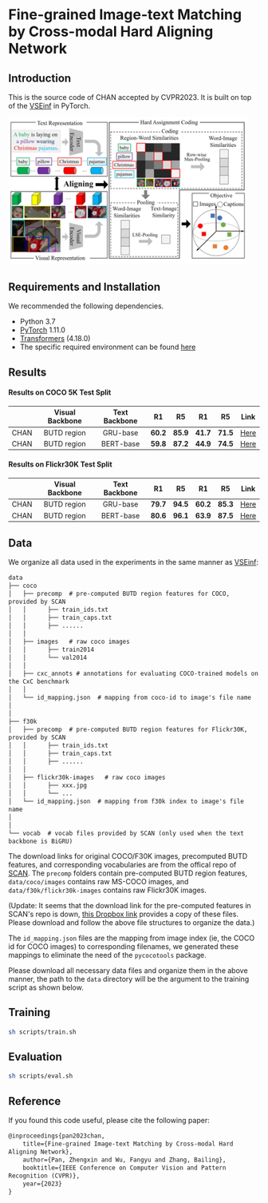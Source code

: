 # Fine-grained Image-text Matching by Cross-modal Hard Aligning Network

## Introduction
This is the source code of CHAN accepted by CVPR2023. It is built on top of the [VSEinf](https://github.com/woodfrog/vse_infty) in PyTorch. 

<img src="docs/img/framework.png" width="95%">

## Requirements and Installation
We recommended the following dependencies.

* Python 3.7
* [PyTorch](http://pytorch.org/) 1.11.0
* [Transformers](https://github.com/huggingface/transformers) (4.18.0)
* The specific required environment can be found [here](requirements.txt)

## Results
#### Results on COCO 5K Test Split

| |Visual Backbone|Text Backbone|R1|R5|R1|R5|Link|
|---|:---:|:---:|---|---|---|---|---|
|CHAN | BUTD region |GRU-base|**60.2**|**85.9**|**41.7**|**71.5**|[Here]()|
|CHAN | BUTD region |BERT-base|**59.8**|**87.2**|**44.9**|**74.5**|[Here]()|

#### Results on Flickr30K Test Split

| |Visual Backbone|Text Backbone|R1|R5|R1|R5|Link|
|---|:---:|:---:|---|---|---|---|---|
|CHAN | BUTD region |GRU-base|**79.7**|**94.5**|**60.2**|**85.3**|[Here]()|
|CHAN | BUTD region |BERT-base|**80.6**|**96.1**|**63.9**|**87.5**|[Here]()|

## Data
We organize all data used in the experiments in the same manner as [VSEinf](https://github.com/woodfrog/vse_infty):

```
data
├── coco
│   ├── precomp  # pre-computed BUTD region features for COCO, provided by SCAN
│   │      ├── train_ids.txt
│   │      ├── train_caps.txt
│   │      ├── ......
│   │
│   ├── images   # raw coco images
│   │      ├── train2014
│   │      └── val2014
│   │
│   ├── cxc_annots # annotations for evaluating COCO-trained models on the CxC benchmark
│   │
│   └── id_mapping.json  # mapping from coco-id to image's file name
│   
│
├── f30k
│   ├── precomp  # pre-computed BUTD region features for Flickr30K, provided by SCAN
│   │      ├── train_ids.txt
│   │      ├── train_caps.txt
│   │      ├── ......
│   │
│   ├── flickr30k-images   # raw coco images
│   │      ├── xxx.jpg
│   │      └── ...
│   └── id_mapping.json  # mapping from f30k index to image's file name
│ 
│
└── vocab  # vocab files provided by SCAN (only used when the text backbone is BiGRU)
```

The download links for original COCO/F30K images, precomputed BUTD features, and corresponding vocabularies are from the offical repo of [SCAN](https://github.com/kuanghuei/SCAN#download-data). The ```precomp``` folders contain pre-computed BUTD region features, ```data/coco/images``` contains raw MS-COCO images, and ```data/f30k/flickr30k-images``` contains raw Flickr30K images. 

(Update: It seems that the download link for the pre-computed features in SCAN's repo is down, [this Dropbox link](https://www.dropbox.com/sh/qp3fw9hqegpm914/AAC3D3kqkh5i4cgZOfVmlWCDa?dl=0) provides a copy of these files. Please download and follow the above file structures to organize the data.)

The ```id_mapping.json``` files are the mapping from image index (ie, the COCO id for COCO images) to corresponding filenames, we generated these mappings to eliminate the need of the ```pycocotools``` package. 

Please download all necessary data files and organize them in the above manner, the path to the ```data``` directory will be the argument to the training script as shown below.

## Training

```bash
sh scripts/train.sh
```

## Evaluation

```bash
sh scripts/eval.sh
```

## Reference

If you found this code useful, please cite the following paper:
```
@inproceedings{pan2023chan,
    title={Fine-grained Image-text Matching by Cross-modal Hard Aligning Network},
    author={Pan, Zhengxin and Wu, Fangyu and Zhang, Bailing},
    booktitle={IEEE Conference on Computer Vision and Pattern Recognition (CVPR)},
    year={2023}
} 
```

